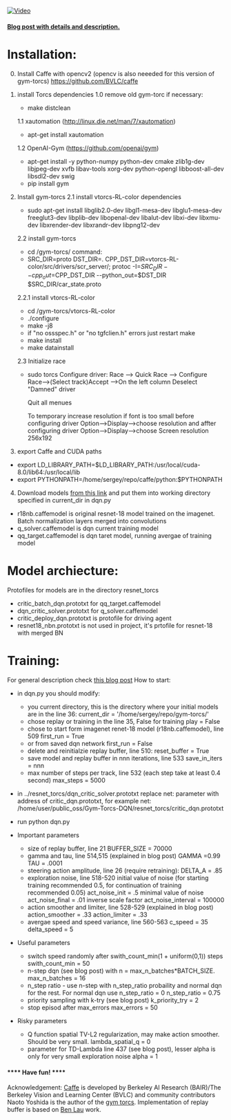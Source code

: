 [![Video](https://github.com/imagry/Gym-Torcs-DQN/blob/master/RL.PNG)](https://vimeo.com/226695106)

#### [Blog post with details and description.](http://www.imagry.co/?p=49609)

# Installation:

0. Install Caffe with opencv2 (opencv is also neeeded for this version of gym-torcs)
    https://github.com/BVLC/caffe

1. install Torcs dependencies
    1.0 remove old gym-torc if necessary: 
    * make distclean
    
    1.1 xautomation (http://linux.die.net/man/7/xautomation)
    * apt-get install xautomation
    
    1.2 OpenAI-Gym (https://github.com/openai/gym)
    
    * apt-get install -y python-numpy python-dev cmake zlib1g-dev libjpeg-dev xvfb libav-tools xorg-dev python-opengl libboost-all-dev libsdl2-dev swig
    * pip install gym

2. Install gym-torcs
    2.1 install vtorcs-RL-color dependencies
    * sudo apt-get install libglib2.0-dev  libgl1-mesa-dev libglu1-mesa-dev freeglut3-dev libplib-dev  libopenal-dev libalut-dev libxi-dev libxmu-dev libxrender-dev libxrandr-dev libpng12-dev 

    2.2 install gym-torcs
    
    * cd /gym-torcs/
command:
    * SRC_DIR=proto DST_DIR=. CPP_DST_DIR=vtorcs-RL-color/src/drivers/scr_server/; protoc -I=$SRC_DIR --cpp_out=$CPP_DST_DIR --python_out=$DST_DIR $SRC_DIR/car_state.proto          

    2.2.1 install vtorcs-RL-color

    * cd /gym-torcs/vtorcs-RL-color
    * ./configure
    * make -j8
    * if "no ossspec.h" or "no tgfclien.h" errors just restart make
    * make install
    * make datainstall

    2.3 Initialize race
    * sudo torcs
        Configure driver:
        Race --> Quick Race --> Configure Race-->(Select track)Accept
        -->On the left column Deselect "Damned" driver

        Quit all menues

        To temporary increase resolution if font is too small
        before configuring driver 
        Option-->Display-->choose resolution 
        and affter configuring driver
        Option-->Display-->choose Screen resolution 256x192 
        
3. export Caffe and CUDA paths
* export LD_LIBRARY_PATH=$LD_LIBRARY_PATH:/usr/local/cuda-8.0/lib64:/usr/local/lib
* export PYTHONPATH=/home/sergey/repo/caffe/python:$PYTHONPATH
4. Download models [from this link](https://imagry-my.sharepoint.com/personal/sergey_imagry_co/_layouts/15/guestaccess.aspx?folderid=0042e1f06f8074b83b02ac8862ade0673&authkey=AZt1NkRuRmtTh4wDz4ckso0) and put them into working directory specified in current_dir in dqn.py 
- r18nb.caffemodel is original resnet-18 model trained on the imagenet. Batch normalization layers merged into convolutions
- q_solver.caffemodel is dqn current training model
- qq_target.caffemodel is dqn taret model, running avergae of training model

# Model archiecture:

Protofiles for models are in the directory resnet_torcs
- critic_batch_dqn.prototxt for qq_target.caffemodel
- dqn_critic_solver.prototxt for q_solver.caffemodel  
- critic_deploy_dqn.prototxt is protofile for driving agent
- resnet18_nbn.prototxt is not used in project, it's prtofile for resnet-18 with merged BN


# Training:

For general description check [this blog post](http://www.imagry.co/?p=49609)
How to start:

- in dqn.py you should modify:
  - you current directory, this is the directory where your initial models are
    in the line 36:
    current_dir = '/home/sergey/repo/gym-torcs/'
  - chose replay or training in the line 35, False for training
    play = False 
   - chose to start form imagenet renet-18 model (r18nb.caffemodel), line 509
    first_run = True
   - or from saved dqn network
    first_run = False
   - delete  and reinitialzie replay buffer, line 510:
    reset_buffer = True
   - save model and replay buffer in nnn iterations, line 533
    save_in_iters = nnn
   - max number of steps per track, line 532 (each step take at least 0.4 second)
    max_steps = 5000
- in ../resnet_torcs/dqn_critic_solver.prototxt replace net: parameter with
    address of critic_dqn.prototxt, for example
    net: /home/user/public_oss/Gym-Torcs-DQN/resnet_torcs/critic_dqn.prototxt

- run python dqn.py

- Important parameters
    - size of replay buffer, line 21
        BUFFER_SIZE = 70000
    - gamma and tau, line 514,515 (explained in blog post)
        GAMMA =0.99
        TAU = .0001
    - steering action amplitude, line 26 (require retraining):
        DELTA_A = .85
    - exploration noise, line 518-520
        initial value of noise (for starting training recommended 0.5, for continuation of training recommended 0.05)
        act_noise_init = .5
        minimal value of noise
        act_noise_final = .01
        inverse scale factor
        act_noise_interval = 100000
    - action smoother and limiter, line 528-529 (explained in blog post)
        action_smoother = .33
        action_limiter = .33
    - avergae speed and speed variance, line 560-563
        c_speed = 35
        delta_speed = 5 
- Useful parameters
    - switch speed randomly after swith_count_min(1 + uniform(0,1)) steps
        swith_count_min = 50
    - n-step dqn (see blog post) with n =  max_n_batches*BATCH_SIZE.
        max_n_batches = 16
    - n_step ratio - use n-step with n_step_ratio probaility and normal dqn for the rest.  For normal dqn use n_step_ratio = 0
        n_step_ratio = 0.75
    - priority sampling with k-try (see blog post)
        k_priority_try = 2
    - stop episod after max_errors
        max_errors = 50
- Risky parameters
    - Q function spatial TV-L2 regularization, may make action smoother. Should be very small.
        lambda_spatial_q = 0
    - parameter for TD-Lambda line 437  (see blog post), lesser alpha is only for very small exploration noise
        alpha = 1

 #### **** Have fun! ****

Acknowledgement:
[Caffe](https://github.com/BVLC/caffe) is developed by Berkeley AI Research (BAIR)/The Berkeley Vision and Learning Center (BVLC) and community contributors
Naoto Yoshida is the author of the [gym torcs](https://github.com/ugo-nama-kun/gym_torcs).
Implementation of replay buffer is based on [Ben Lau](https://yanpanlau.github.io) work.

    



